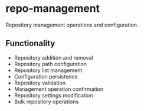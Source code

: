 # repo-management

Repository management operations and configuration.

## Functionality

- Repository addition and removal
- Repository path configuration
- Repository list management
- Configuration persistence
- Repository validation
- Management operation confirmation
- Repository settings modification
- Bulk repository operations

